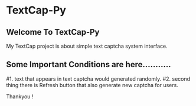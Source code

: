 # TextCap-Py

Welcome To TextCap-Py
-----------------------
My TextCap project is about simple text captcha system interface.

Some Important Conditions are here...........
-----------------------
#1. text that appears in text captcha would generated randomly.
#2. second thing there is Refresh button that also generate new captcha for users.

Thankyou !
